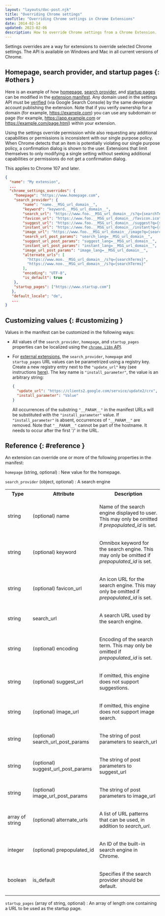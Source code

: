 ```yaml
---
layout: "layouts/doc-post.njk"
title: "Overriding Chrome settings"
seoTitle: "Overriding Chrome settings in Chrome Extensions"
date: 2014-02-14
updated: 2023-02-06
description: How to override Chrome settings from a Chrome Extension.
---
```



Settings overrides are a way for extensions to override selected Chrome settings. The API is
available on Windows and Mac in all current versions of Chrome.

## Homepage, search provider, and startup pages {: #others }

Here is an example of how [homepage][1], [search provider][2], and [startup pages][3] can be modified 
in the [extension manifest][4]. Any domain used in the settings API must be [verified][5] (via 
Google Search Console) by the same developer account publishing the extension. Note that if you 
verify ownership for a domain (for example, https://example.com) you can use any subdomain or page 
(for example, https://app.example.com or https://example.com/page.html) within your extension.

Using the settings override permission while also requesting any additional capabilities or permissions is inconsistent with our single purpose policy. When Chrome detects that an item is potentially violating our single purpose policy, a confirmation dialog is shown to the user. Extensions that limit themselves to only modifying a single setting without seeking additional capabilities or permissions do not get a confirmation dialog.

This applies to Chrome 107 and later.

```json
{
  "name": "My extension",
  ...
  "chrome_settings_overrides": {
    "homepage": "https://www.homepage.com",
    "search_provider": {
        "name": "name.__MSG_url_domain__",
        "keyword": "keyword.__MSG_url_domain__",
        "search_url": "https://www.foo.__MSG_url_domain__/s?q={searchTerms}",
        "favicon_url": "https://www.foo.__MSG_url_domain__/favicon.ico",
        "suggest_url": "https://www.foo.__MSG_url_domain__/suggest?q={searchTerms}",
        "instant_url": "https://www.foo.__MSG_url_domain__/instant?q={searchTerms}",
        "image_url": "https://www.foo.__MSG_url_domain__/image?q={searchTerms}",
        "search_url_post_params": "search_lang=__MSG_url_domain__",
        "suggest_url_post_params": "suggest_lang=__MSG_url_domain__",
        "instant_url_post_params": "instant_lang=__MSG_url_domain__",
        "image_url_post_params": "image_lang=__MSG_url_domain__",
        "alternate_urls": [
          "https://www.moo.__MSG_url_domain__/s?q={searchTerms}",
          "https://www.noo.__MSG_url_domain__/s?q={searchTerms}"
        ],
        "encoding": "UTF-8",
        "is_default": true
    },
    "startup_pages": ["https://www.startup.com"]
   },
   "default_locale": "de",
   ...
}
```

## Customizing values {: #customizing }

Values in the manifest can be customized in the following ways:

- All values of the `search_provider`, `homepage`, and `startup_pages` properties can be localized
  using the [`chrome.i18n` API][6].
- For [external extensions][7], the `search_provider`, `homepage` and `startup_pages` URL values can
  be parametrized using a registry key. Create a new registry entry next to the
  `"update_url"` key (see instructions [here][8]). The key name is `"install_parameter"`, the value
  is an arbitrary string:

  ```json
  {
    "update_url": "https://clients2.google.com/service/update2/crx",
    "install_parameter": "Value"
  }
  ```

  All occurrences of the substring `"__PARAM__"` in the manifest URLs will be substituted with the
  `"install_parameter"` value. If `"install_parameter"` is absent, occurrences of `"__PARAM__"` are
  removed. Note that `"__PARAM__"` cannot be part of the hostname. It needs to occur after the
  first '/' in the URL.

## Reference {: #reference }

An extension can override one or more of the following properties in the manifest:

`homepage` (string, optional)
: New value for the homepage.

`search_provider` (object, optional)
: A search engine


<table>
  <tbody>
    <tr>
      <th>Type</th>
      <th>Attribute</th>
      <th>Description</th>
    </tr>
    <tr id="property-search_provider-name">
      <td>string</td>
      <td><span class="optional">(optional)</span> name</td>
      <td>
        <p>Name of the search engine displayed to user. This may only be omitted if
          <em>prepopulated_id</em> is set.</p>
      </td>
    </tr>
    <tr id="property-search_provider-keyword">
      <td>string</td>
      <td><span class="optional">(optional)</span> keyword</td>
      <td>
        <p>Omnibox keyword for the search engine. This may only be omitted if
          <em>prepopulated_id</em> is set.</p>
      </td>
    </tr>
    <tr id="property-search_provider-favicon_url">
      <td>string</td>
      <td><span class="optional">(optional)</span> favicon_url</td>
      <td>
        <p>An icon URL for the search engine. This may only be omitted if <em>prepopulated_id</em>
          is set.</p>
      </td>
    </tr>
    <tr id="property-search_provider-search_url">
      <td>string</td>
      <td>search_url</td>
      <td>
        <p>A search URL used by the search engine.</p>
      </td>
    </tr>
    <tr id="property-search_provider-encoding">
      <td>string</td>
      <td><span class="optional">(optional)</span> encoding</td>
      <td>
        <p>Encoding of the search term. This may only be omitted if <em>prepopulated_id</em> is
          set.</p>
      </td>
    </tr>
    <tr id="property-search_provider-suggest_url">
      <td>string</td>
      <td><span class="optional">(optional)</span> suggest_url</td>
      <td>
        <p>If omitted, this engine does not support suggestions.</p>
      </td>
    </tr>
    <tr id="property-search_provider-image_url">
      <td>string</td>
      <td><span class="optional">(optional)</span> image_url</td>
      <td>
        <p>If omitted, this engine does not support image search.</p>
      </td>
    </tr>
    <tr id="property-search_provider-search_url_post_params">
      <td>string</td>
      <td><span class="optional">(optional)</span> search_url_post_params</td>
      <td>
        <p>The string of post parameters to search_url</p>
      </td>
    </tr>
    <tr id="property-search_provider-suggest_url_post_params">
      <td>string</td>
      <td><span class="optional">(optional)</span> suggest_url_post_params</td>
      <td>
        <p>The string of post parameters to suggest_url</p>
      </td>
    </tr>
    <tr id="property-search_provider-image_url_post_params">
      <td>string</td>
      <td><span class="optional">(optional)</span> image_url_post_params</td>
      <td>
        <p>The string of post parameters to image_url</p>
      </td>
    </tr>
    <tr id="property-search_provider-alternate_urls">
      <td>array of string</td>
      <td><span class="optional">(optional)</span> alternate_urls</td>
      <td>
        <p>A list of URL patterns that can be used, in addition to <em>search_url</em>.</p>
      </td>
    </tr>
    <tr id="property-search_provider-prepopulated_id">
      <td>integer</td>
      <td><span class="optional">(optional)</span> prepopulated_id</td>
      <td>
        <p>An ID of the built-in search engine in Chrome.</p>
      </td>
    </tr>
    <tr id="property-search_provider-is_default">
      <td>boolean</td>
      <td>is_default</td>
      <td>
        <p>Specifies if the search provider should be default.</p>
      </td>
    </tr>
  </tbody>
</table>

`startup_pages` (array of string, optional)
: An array of length one containing a URL to be used as the startup page.

[1]: #homepage
[2]: #search_provider
[3]: #startup_pages
[4]: /docs/extensions/mv3/manifest/
[5]: https://support.google.com/webmasters/answer/35179
[6]: /docs/extensions/reference/i18n
[7]: /docs/extensions/mv3/external_extensions/
[8]: /docs/extensions/mv3/external_extensions/#registry
